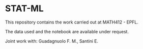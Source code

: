 # STAT-ML
This repository contains the work carried out at MATH412 - EPFL.

The data used and the notebook are available under request.



Joint work with: Guadagnuolo F. M., Santini E.
